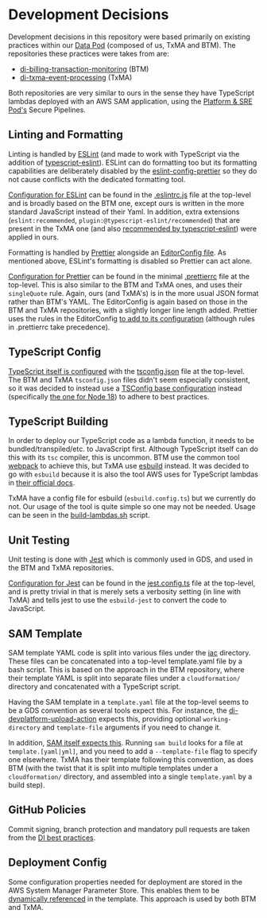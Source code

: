 # Development Decisions

Development decisions in this repository were based primarily on existing practices within our [Data Pod](https://govukverify.atlassian.net/wiki/spaces/DID/pages/3453387679/Data+Pod+Teams)
(composed of us, TxMA and BTM). The repositories these practices were takes from are:

* [di-billing-transaction-monitoring](https://github.com/alphagov/di-billing-transaction-monitoring) (BTM)
* [di-txma-event-processing](https://github.com/alphagov/di-txma-event-processing) (TxMA)

Both repositories are very similar to ours in the sense they have TypeScript lambdas deployed with an AWS SAM application,
using the [Platform & SRE Pod's](https://govukverify.atlassian.net/wiki/spaces/PLAT/overview) Secure Pipelines.

## Linting and Formatting

Linting is handled by [ESLint](https://eslint.org) (and made to work with TypeScript via the addition of [typescript-eslint](https://typescript-eslint.io)).
ESLint can do formatting too but its formatting capabilities are deliberately disabled by the [eslint-config-prettier](https://github.com/prettier/eslint-config-prettier)
so they do not cause conflicts with the dedicated formatting tool.

[Configuration for ESLint](https://eslint.org/docs/latest/use/configure/configuration-files) can be found in the [.eslintrc.js](../.eslintrc.js) file at the top-level and is broadly based on the BTM one, except ours is written in the more standard JavaScript instead of their Yaml.
In addition, extra extensions (`eslint:recommended`, `plugin:@typescript-eslint/recommended`)
that are present in the TxMA one (and also [recommended by typescript-eslint](https://typescript-eslint.io/getting-started)) were applied in ours.

Formatting is handled by [Prettier](https://prettier.io) alongside an [EditorConfig file](https://editorconfig.org). As mentioned above, ESLint's formatting is disabled so Prettier can act alone.

[Configuration for Prettier](https://prettier.io/docs/en/configuration.html) can be found in the minimal [.prettierrc](../.prettierrc) file at the top-level.
This is also similar to the BTM and TxMA ones, and uses their `singleQuote` rule. Again, ours (and TxMA's) is in the more usual JSON format rather than BTM's YAML.
The EditorConfig is again based on those in the BTM and TxMA repositories, with a slightly longer line length added.
Prettier uses the rules in the EditorConfig [to add to its configuration](https://prettier.io/docs/en/configuration.html#editorconfig) (although rules in .prettierrc take precedence).

## TypeScript Config

[TypeScript itself is configured](https://www.typescriptlang.org/docs/handbook/tsconfig-json.html) with the [tsconfig.json](../tsconfig.json) file at the top-level.
The BTM and TxMA `tsconfig.json` files didn't seem especially consistent, so it was decided to instead use a [TSConfig base configuration](https://www.typescriptlang.org/docs/handbook/tsconfig-json.html#tsconfig-bases)
instead (specifically [the one for Node 18](https://www.npmjs.com/package/@tsconfig/node18)) to adhere to best practices. 

## TypeScript Building

In order to deploy our TypeScript code as a lambda function, it needs to be bundled/transpiled/etc. to JavaScript first.
Although TypeScript itself can do this with its `tsc` compiler, this is uncommon. BTM use the common tool [webpack](https://webpack.js.org) to achieve this, but TxMA use [esbuild](https://esbuild.github.io) instead.
It was decided to go with `esbuild` because it is also the tool AWS uses for TypeScript lambdas in [their official docs](https://docs.aws.amazon.com/lambda/latest/dg/typescript-package.html).

TxMA have a config file for esbuild (`esbuild.config.ts`) but we currently do not. Our usage of the tool is quite simple so one may not be needed.
Usage can be seen in the [build-lambdas.sh](../scripts/build-lambdas.sh) script.

## Unit Testing

Unit testing is done with [Jest](https://jestjs.io) which is commonly used in GDS, and used in the BTM and TxMA repositories.

[Configuration for Jest](https://jestjs.io/docs/configuration) can be found in the [jest.config.ts](../jest.config.js) file at the top-level,
and is pretty trivial in that is merely sets a verbosity setting (in line with TxMA) and tells jest to use the `esbuild-jest` to convert the code to JavaScript.

## SAM Template

SAM template YAML code is split into various files under the [iac](../iac) directory. These files can be concatenated into a top-level template.yaml file by a bash script.
This is based on the approach in the BTM repository, where their template YAML is split into separate files under a `cloudformation/` directory and concatenated with a TypeScript script.

Having the SAM template in a `template.yaml` file at the top-level seems to be a GDS convention as several tools expect this.
For instance, the [di-devplatform-upload-action](https://github.com/alphagov/di-devplatform-upload-action) expects this, providing optional `working-directory` and `template-file` arguments if you need to change it.

In addition, [SAM itself expects this](https://docs.aws.amazon.com/serverless-application-model/latest/developerguide/sam-cli-command-reference-sam-build.html).
Running `sam build` looks for a file at `template.[yaml|yml]`, and you need to add a `--template-file` flag to specify one elsewhere.
TxMA has their template following this convention, as does BTM (with the twist that it is split into multiple templates under a `cloudformation/` directory,
and assembled into a single `template.yaml` by a build step).

## GitHub Policies

Commit signing, branch protection and mandatory pull requests are taken from the [DI best practices](https://di-team-manual.london.cloudapps.digital/github-policies/#github-policies).

## Deployment Config

Some configuration properties needed for deployment are stored in the AWS System Manager Parameter Store.
This enables them to be [dynamically referenced](https://docs.aws.amazon.com/AWSCloudFormation/latest/UserGuide/dynamic-references.html#dynamic-references-ssm) in the template.
This approach is used by both BTM and TxMA.
